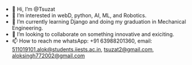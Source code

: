 - 👋 Hi, I’m @Tsuzat
- 👀 I’m interested in webD, python, AI, ML, and Robotics.
- 🌱 I’m currently learning Django and doing my graduation in Mechanical Engineering.
- 💞️ I’m looking to collaborate on something innovative and exiciting.
- 📫 How to reach me whatsApp: +91 63988201360, email: 511019101.alok@students.iiests.ac.in, tsuzat2@gmail.com, aloksingh772002@gmail.com

<!---
Tsuzat/Tsuzat is a ✨ special ✨ repository because its `README.md` (this file) appears on your GitHub profile.
You can click the Preview link to take a look at your changes.
--->
